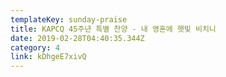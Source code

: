```yaml
---
templateKey: sunday-praise
title: KAPCQ 45주년 특별 찬양 - 내 영혼에 햇빛 비치니
date: 2019-02-28T04:40:35.344Z
category: 4
link: kDhgeE7xivQ
---
```


